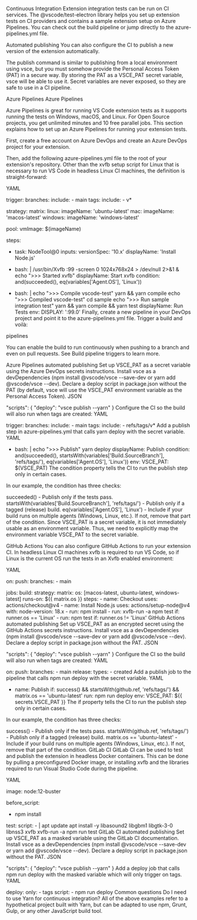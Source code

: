 Continuous Integration
Extension integration tests can be run on CI services. The @vscode/test-electron library helps you set up extension tests on CI providers and contains a sample extension setup on Azure Pipelines. You can check out the build pipeline or jump directly to the azure-pipelines.yml file.

Automated publishing
You can also configure the CI to publish a new version of the extension automatically.

The publish command is similar to publishing from a local environment using vsce, but you must somehow provide the Personal Access Token (PAT) in a secure way. By storing the PAT as a VSCE_PAT secret variable, vsce will be able to use it. Secret variables are never exposed, so they are safe to use in a CI pipeline.

Azure Pipelines
Azure Pipelines

Azure Pipelines is great for running VS Code extension tests as it supports running the tests on Windows, macOS, and Linux. For Open Source projects, you get unlimited minutes and 10 free parallel jobs. This section explains how to set up an Azure Pipelines for running your extension tests.

First, create a free account on Azure DevOps and create an Azure DevOps project for your extension.

Then, add the following azure-pipelines.yml file to the root of your extension's repository. Other than the xvfb setup script for Linux that is necessary to run VS Code in headless Linux CI machines, the definition is straight-forward:

YAML

trigger:
  branches:
    include:
    - main
  tags:
    include:
    - v*

strategy:
  matrix:
    linux:
      imageName: 'ubuntu-latest'
    mac:
      imageName: 'macos-latest'
    windows:
      imageName: 'windows-latest'

pool:
  vmImage: $(imageName)

steps:

- task: NodeTool@0
  inputs:
    versionSpec: '10.x'
  displayName: 'Install Node.js'

- bash: |
    /usr/bin/Xvfb :99 -screen 0 1024x768x24 > /dev/null 2>&1 &
    echo ">>> Started xvfb"
  displayName: Start xvfb
  condition: and(succeeded(), eq(variables['Agent.OS'], 'Linux'))

- bash: |
    echo ">>> Compile vscode-test"
    yarn && yarn compile
    echo ">>> Compiled vscode-test"
    cd sample
    echo ">>> Run sample integration test"
    yarn && yarn compile && yarn test
  displayName: Run Tests
  env:
    DISPLAY: ':99.0'
Finally, create a new pipeline in your DevOps project and point it to the azure-pipelines.yml file. Trigger a build and voilà:

pipelines

You can enable the build to run continuously when pushing to a branch and even on pull requests. See Build pipeline triggers to learn more.

Azure Pipelines automated publishing
Set up VSCE_PAT as a secret variable using the Azure DevOps secrets instructions.
Install vsce as a devDependencies (npm install @vscode/vsce --save-dev or yarn add @vscode/vsce --dev).
Declare a deploy script in package.json without the PAT (by default, vsce will use the VSCE_PAT environment variable as the Personal Access Token).
JSON

"scripts": {
  "deploy": "vsce publish --yarn"
}
Configure the CI so the build will also run when tags are created:
YAML

trigger:
  branches:
    include:
    - main
  tags:
    include:
    - refs/tags/v*
Add a publish step in azure-pipelines.yml that calls yarn deploy with the secret variable.
YAML

- bash: |
    echo ">>> Publish"
    yarn deploy
  displayName: Publish
  condition: and(succeeded(), startsWith(variables['Build.SourceBranch'], 'refs/tags/'), eq(variables['Agent.OS'], 'Linux'))
  env:
    VSCE_PAT: $(VSCE_PAT)
The condition property tells the CI to run the publish step only in certain cases.

In our example, the condition has three checks:

succeeded() - Publish only if the tests pass.
startsWith(variables['Build.SourceBranch'], 'refs/tags/') - Publish only if a tagged (release) build.
eq(variables['Agent.OS'], 'Linux') - Include if your build runs on multiple agents (Windows, Linux, etc.). If not, remove that part of the condition.
Since VSCE_PAT is a secret variable, it is not immediately usable as an environment variable. Thus, we need to explicitly map the environment variable VSCE_PAT to the secret variable.

GitHub Actions
You can also configure GitHub Actions to run your extension CI. In headless Linux CI machines xvfb is required to run VS Code, so if Linux is the current OS run the tests in an Xvfb enabled environment:

YAML

on:
  push:
    branches:
      - main

jobs:
  build:
    strategy:
      matrix:
        os: [macos-latest, ubuntu-latest, windows-latest]
    runs-on: ${{ matrix.os }}
    steps:
    - name: Checkout
      uses: actions/checkout@v4
    - name: Install Node.js
      uses: actions/setup-node@v4
      with:
        node-version: 18.x
    - run: npm install
    - run: xvfb-run -a npm test
      if: runner.os == 'Linux'
    - run: npm test
      if: runner.os != 'Linux'
GitHub Actions automated publishing
Set up VSCE_PAT as an encrypted secret using the GitHub Actions secrets instructions.
Install vsce as a devDependencies (npm install @vscode/vsce --save-dev or yarn add @vscode/vsce --dev).
Declare a deploy script in package.json without the PAT.
JSON

"scripts": {
  "deploy": "vsce publish --yarn"
}
Configure the CI so the build will also run when tags are created:
YAML

on:
  push:
    branches:
    - main
  release:
    types:
    - created
Add a publish job to the pipeline that calls npm run deploy with the secret variable.
YAML

- name: Publish
  if: success() && startsWith(github.ref, 'refs/tags/') && matrix.os == 'ubuntu-latest'
  run: npm run deploy
  env:
    VSCE_PAT: ${{ secrets.VSCE_PAT }}
The if property tells the CI to run the publish step only in certain cases.

In our example, the condition has three checks:

success() - Publish only if the tests pass.
startsWith(github.ref, 'refs/tags/') - Publish only if a tagged (release) build.
matrix.os == 'ubuntu-latest' - Include if your build runs on multiple agents (Windows, Linux, etc.). If not, remove that part of the condition.
GitLab CI
GitLab CI can be used to test and publish the extension in headless Docker containers. This can be done by pulling a preconfigured Docker image, or installing xvfb and the libraries required to run Visual Studio Code during the pipeline.

YAML

image: node:12-buster

before_script:
  - npm install

test:
  script:
    - |
      apt update
      apt install -y libasound2 libgbm1 libgtk-3-0 libnss3 xvfb
      xvfb-run -a npm run test
GitLab CI automated publishing
Set up VSCE_PAT as a masked variable using the GitLab CI documentation.
Install vsce as a devDependencies (npm install @vscode/vsce --save-dev or yarn add @vscode/vsce --dev).
Declare a deploy script in package.json without the PAT.
JSON

"scripts": {
  "deploy": "vsce publish --yarn"
}
Add a deploy job that calls npm run deploy with the masked variable which will only trigger on tags.
YAML

deploy:
  only:
    - tags
  script:
    - npm run deploy
Common questions
Do I need to use Yarn for continuous integration?
All of the above examples refer to a hypothetical project built with Yarn, but can be adapted to use npm, Grunt, Gulp, or any other JavaScript build tool.